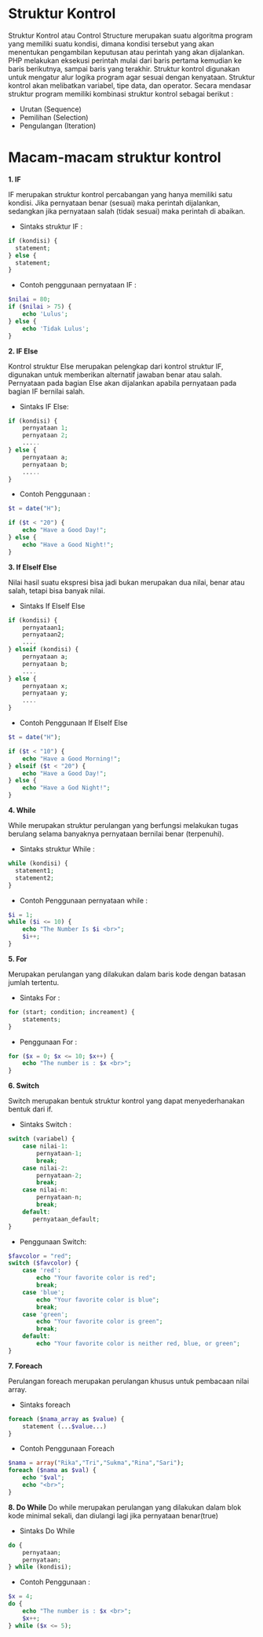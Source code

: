 # Struktur Kontrol 
Struktur Kontrol atau Control Structure merupakan suatu algoritma program yang memiliki suatu kondisi, dimana kondisi tersebut yang akan menentukan pengambilan keputusan atau perintah yang akan dijalankan.
PHP melakukan eksekusi perintah mulai dari baris pertama kemudian ke baris berikutnya, sampai baris yang terakhir. Struktur kontrol digunakan untuk mengatur alur logika program agar sesuai dengan kenyataan. Struktur kontrol akan melibatkan variabel, tipe data, dan operator. Secara mendasar struktur program memiliki kombinasi struktur kontrol sebagai berikut :
* Urutan (Sequence)
* Pemilihan (Selection)
* Pengulangan (Iteration)

# Macam-macam struktur kontrol
**1. IF**

IF merupakan struktur kontrol percabangan yang hanya memiliki satu kondisi. Jika pernyataan benar (sesuai) maka perintah dijalankan, sedangkan jika pernyataan salah (tidak sesuai) maka perintah di abaikan. 
* Sintaks struktur IF :
```php
if (kondisi) {
  statement;
} else {
  statement;
}
```
* Contoh penggunaan pernyataan IF :

```php
$nilai = 80;
if ($nilai > 75) {
    echo 'Lulus';
} else {
    echo 'Tidak Lulus';
}
```

**2. IF Else**

Kontrol struktur Else merupakan pelengkap dari kontrol struktur IF, digunakan untuk memberikan alternatif jawaban benar atau salah. Pernyataan pada bagian Else akan dijalankan apabila pernyataan pada bagian IF bernilai salah.

* Sintaks IF Else:
```php
if (kondisi) {
    pernyataan 1;
    pernyataan 2;
    .....
} else {
    pernyataan a;
    pernyataan b;
    .....
}
```

* Contoh Penggunaan : 
```php
$t = date("H");

if ($t < "20") {
    echo "Have a Good Day!";
} else {
    echo "Have a Good Night!";
}
```

**3. If ElseIf Else**

Nilai hasil suatu ekspresi bisa jadi bukan merupakan dua nilai, benar atau salah, tetapi bisa banyak nilai.
* Sintaks If ElseIf Else
```php
if (kondisi) {
    pernyataan1;
    pernyataan2;
    ....
} elseif (kondisi) {
    pernyataan a;
    pernyataan b;
    ....
} else {
    pernyataan x;
    pernyataan y;
    ....
}
```
* Contoh Penggunaan If ElseIf Else
```php
$t = date("H");

if ($t < "10") {
    echo "Have a Good Morning!";
} elseif ($t < "20") {
    echo "Have a Good Day!";
} else {
    echo "Have a God Night!";
}
```

**4. While**

While merupakan struktur perulangan yang berfungsi melakukan tugas berulang selama banyaknya pernyataan bernilai benar (terpenuhi). 
* Sintaks struktur While :
```php
while (kondisi) {
  statement1;
  statement2;
}
```
* Contoh Penggunaan pernyataan while :
```php
$i = 1;
while ($i <= 10) {
    echo "The Number Is $i <br>";
    $i++;
}
```

**5. For**

Merupakan perulangan yang dilakukan dalam baris kode dengan batasan
jumlah tertentu.
* Sintaks For : 
```php
for (start; condition; increament) {
    statements;
}
```
* Penggunaan For : 
```php
for ($x = 0; $x <= 10; $x++) {
    echo "The number is : $x <br>";
}
```
**6. Switch**

Switch merupakan bentuk struktur kontrol yang dapat menyederhanakan bentuk dari if.
* Sintaks Switch :
```php
switch (variabel) {
    case nilai-1:
        pernyataan-1;
        break;
    case nilai-2:
        pernyataan-2;
        break;
    case nilai-n:
        pernyataan-n;
        break;
    default:
       pernyataan_default;
}
```
* Penggunaan Switch:
```php
$favcolor = "red";
switch ($favcolor) {
    case 'red':
        echo "Your favorite color is red";		
        break;
    case 'blue';
        echo "Your favorite color is blue";
        break;
    case 'green';
        echo "Your favorite color is green";
        break;
    default:
        echo "Your favorite color is neither red, blue, or green";
}
```

**7. Foreach**

Perulangan foreach merupakan perulangan khusus untuk pembacaan nilai array.
* Sintaks foreach
```php
foreach ($nama_array as $value) {
    statement (...$value...)
}
```
* Contoh Penggunaan Foreach
```php
$nama = array("Rika","Tri","Sukma","Rina","Sari");
foreach ($nama as $val) {
    echo "$val";
    echo "<br>";
}
```

**8. Do While**
Do while merupakan perulangan yang dilakukan dalam blok kode minimal sekali, dan diulangi lagi jika pernyataan benar(true)

* Sintaks Do While
```php
do {
    pernyataan;
    pernyataan;
} while (kondisi);
```
* Contoh Penggunaan :
```php
$x = 4;
do {
    echo "The number is : $x <br>";
    $x++;
} while ($x <= 5);
```
